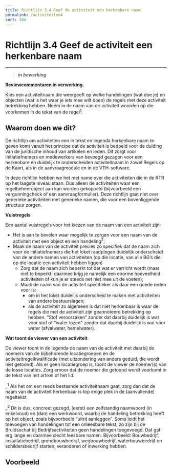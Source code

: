 ```yaml
---
title: Richtlijn 3.4 Geef de activiteit een herkenbare naam 
permalink: /activiteiten4
sort: 304
---
```


# Richtlijn 3.4 Geef de activiteit een herkenbare naam  
----------------

> _**in bewerking**_

**Reviewcommentaren in verwerking.**

Kies een activiteitnaam die weergeeft op welke handelingen (wat doe je) en objecten (wat is het waar je iets mee wilt doen) de regels met deze activiteit betrekking hebben. Neem in de naam van de activiteit woorden op die voorkomen in de tekst van de regel<sup>1</sup>.  

## Waarom doen we dit?

De richtlijn om activiteiten een in tekst en legenda herkenbare naam te geven komt vanuit het principe dat de activiteit is bedoeld voor de duiding van de juridische inhoud van artikelen en leden. Dit zorgt voor initiatiefnemers en medewerkers van bevoegd gezagen voor een herkenbare en duidelijk te onderscheiden activiteitnaam in zowel Regels op de Kaart, als in de aanvraagmodule en in de VTH-software. 

In deze richtlijn hebben we het met name over die activiteiten die in de RTR op het laagste niveau staan. Dus alleen de activiteiten waar een regelbeheerobject aan kan worden gekoppeld (bijvoorbeeld een vergunningcheck of een aanvraagformulier). Deze richtlijn gaat niet over generieke activiteiten met generieke namen, die voor een bovenliggende structuur zorgen. 

**Vuistregels**

Een aantal vuistregels voor het kiezen van de naam van een activiteit zijn: 

- Het is aan te bevelen waar mogelijk te zorgen voor een naam van de activiteit met een object en een handeling<sup>2</sup>;  
- Maak de naam van de activiteit precies zo specifiek dat de naam zich voor de initiatiefnemers die het loket raadplegen duidelijk onderscheidt van de andere namen van activiteiten (op die locatie, van alle BG’s die op die locatie een activiteit hebben liggen)  
  - Zorg dat de naam zich beperkt tot dat wat er verricht wordt (maar niet te beperkt; daarmee krijg je namelijk een enorme hoeveelheid activiteiten of kun je er steeds net niet mee uit de voeten); 
  - Maak de naam van de activiteit specifieker als daar een goede reden voor is:  
    - om in het loket duidelijk onderscheid te maken met activiteiten van andere bestuurslagen;  
    - als de activiteit zo algemeen is dat niet herkenbaar is waar de regels die met de activiteit zijn geannoteerd betrekking op hebben. “Stof veroorzaken” zonder dat daarbij duidelijk is wat voor stof of “water lozen" zonder dat daarbij duidelijk is wat voor water (afvalwater, hemelwater). 
 
**Wat toont de viewer van een activiteit** 

De viewer toont in de legenda de naam van de activiteit met daarbij de noemers van de bijbehorende locatiegroepen en de activiteitregelkwalificatie (met uitzondering van anders geduid, die wordt niet getoond).  Als er geen locatiegroep is, toont de viewer de noemer(s) van de losse locaties. Zorg ervoor dat de noemer die getoond wordt voorkomt in de tekst van het artikel of het lid. 

_<sup>1</sup> Als het om een reeds bestaande activiteitnaam gaat, zorg dan dat de naam van de activiteit herkenbaar is top enige plek in de (aanvullende) regeltekst 

_<sup>2</sup> Dit is dus, concreet gezegd, (eerst) een zelfstandig naamwoord (in enkelvoud) en (dan) een werkwoord, waarbij de handeling betrekking heeft op het object, zoals bijvoorbeeld “uitrit aanleggen”. Soms leidt het toevoegen van handelingen tot een onleesbare tekst; zo zijn bij de Bruidsschat bij Bedrijfsactiviteiten geen handelingen toegevoegd. Dat gaf erg lange en daarmee slecht leesbare namen. Bijvoorbeeld: Bouwbedrijf, installatiebedrijf, grondbouwbedrijf, wegbouwbedrijf, waterbouwbedrijf en schildersbedrijf starten, veranderen of inwerking hebben. 

**Voorbeeld**
----------------
